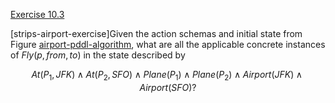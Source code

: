 [Exercise 10.3](ex_3/)

\[strips-airport-exercise\]Given the action schemas and initial state
from Figure [airport-pddl-algorithm](#/), what are all the
applicable concrete instances of ${Fly}(p,{from},{to})$ in the
state described by

$$
At(P_1,JFK) \land At(P_2,SFO) \land Plane(P_1) \land Plane(P_2) \land Airport(JFK) \land Airport(SFO)?
$$

